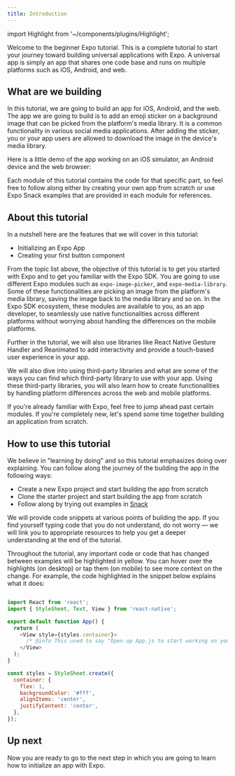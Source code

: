 ```yaml
---
title: Introduction
---
```


import Highlight from '~/components/plugins/Highlight';

Welcome to the beginner Expo tutorial. This is a complete tutorial to start your journey toward building universal applications with Expo. A universal app is simply an app that shares one code base and runs on multiple platforms such as iOS, Android, and web.

## What are we building

In this tutorial, we are going to build an app for iOS, Android, and the web. The app we are going to build is to add an emoji sticker on a background image that can be picked from the platform's media library. It is a common functionality in various social media applications. After adding the sticker, you or your app users are allowed to download the image in the device's media library.

Here is a little demo of the app working on an iOS simulator, an Android device and the web browser:

<!-- TODO: Add a little demo video/gif of the app running on all platforms -->

Each module of this tutorial contains the code for that specific part, so feel free to follow along either by creating your own app from scratch or use Expo Snack examples that are provided in each module for references.

## About this tutorial

In a nutshell here are the features that we will cover in this tutorial:

- Initializing an Expo App
- Creating your first button component
<!-- TODO: Add a list of features and functionalities covered by the tutorial -->

From the topic list above, the objective of this tutorial is to get you started with Expo and to get you familiar with the Expo SDK. You are going to use different Expo modules such as `expo-image-picker`, and `expo-media-library`. Some of these functionalities are picking an image from the platform's media library, saving the image back to the media library and so on. In the Expo SDK ecosystem, these modules are available to you, as an app developer, to seamlessly use native functionalities across different platforms without worrying about handling the differences on the mobile platforms.

Further in the tutorial, we will also use libraries like React Native Gesture Handler and Reanimated to add interactivity and provide a touch-based user experience in your app.

We will also dive into using third-party libraries and what are some of the ways you can find which third-party library to use with your app. Using these third-party libraries, you will also learn how to create functionalities by handling platform differences across the web and mobile platforms.

If you're already familiar with Expo, feel free to jump ahead past certain modules. If you're completely new, let's spend some time together building an application from scratch.

## How to use this tutorial

We believe in "learning by doing" and so this tutorial emphasizes doing over explaining. You can follow along the journey of the building the app in the following ways:

- Create a new Expo project and start building the app from scratch
- Clone the starter project and start building the app from scratch
- Follow along by trying out examples in [Snack](/workflow/snack/)

We will provide code snippets at various points of building the app. If you find yourself typing code that you do not understand, do not worry — we will link you to appropriate resources to help you get a deeper understanding at the end of the tutorial.

Throughout the tutorial, any important code or code that has changed between examples will be <Highlight>highlighted in yellow</Highlight>. You can hover over the highlights (on desktop) or tap them (on mobile) to see more context on the change. For example, the code highlighted in the snippet below explains what it does:

<!-- prettier-ignore -->
```js

import React from 'react';
import { StyleSheet, Text, View } from 'react-native';

export default function App() {
  return (
    <View style={styles.container}>    
      /* @info This used to say "Open up App.js to start working on your app!". Now it's "Hello world!". */<Text>Hello world!</Text>/* @end */      
    </View>
  );
}

const styles = StyleSheet.create({
  container: {
    flex: 1,
    backgroundColor: '#fff',
    alignItems: 'center',
    justifyContent: 'center',
  },
});
```

## Up next

Now you are ready to go to the next step in which you are going to learn how to initialize an app with Expo.
